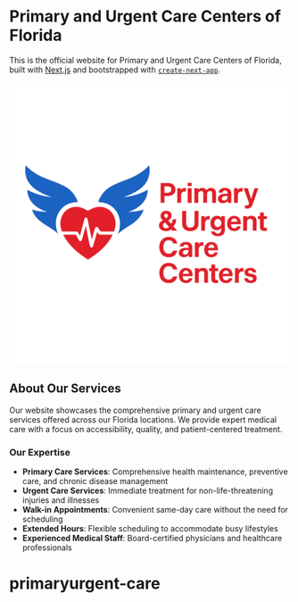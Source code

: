 # Primary and Urgent Care Centers of Florida

This is the official website for Primary and Urgent Care Centers of Florida, built with [Next.js](https://nextjs.org) and bootstrapped with [`create-next-app`](https://nextjs.org/docs/app/api-reference/cli/create-next-app).

![Primary and Urgent Care Centers of Florida Logo](public/logo.png)

## About Our Services

Our website showcases the comprehensive primary and urgent care services offered across our Florida locations. We provide expert medical care with a focus on accessibility, quality, and patient-centered treatment.

### Our Expertise
- **Primary Care Services**: Comprehensive health maintenance, preventive care, and chronic disease management
- **Urgent Care Services**: Immediate treatment for non-life-threatening injuries and illnesses
- **Walk-in Appointments**: Convenient same-day care without the need for scheduling
- **Extended Hours**: Flexible scheduling to accommodate busy lifestyles
- **Experienced Medical Staff**: Board-certified physicians and healthcare professionals
# primaryurgent-care
